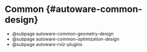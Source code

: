 Common {#autoware-common-design}
==========

- @subpage autoware-common-geometry-design
- @subpage autoware-common-optimization-design
- @subpage autoware-rviz-plugins
